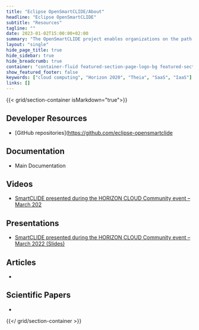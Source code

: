 ```yaml
---
title: "Eclipse OpenSmartCLIDE/About"
headline: "Eclipse OpenSmartCLIDE"
subtitle: "Resources"
tagline: ""
date: 2023-01-02T15:00:00+02:00
summary: "The OpenSmartCLIDE project enables organizations on the path to digitalization to accelerate the creation and adoption of Cloud solutions. The innovative smart cloud-native development environment will support creators of cloud services in the discovery, creation, composition, testing, and deployment of full-stack data-centered services and applications in the cloud."
layout: "single"
hide_page_title: true
hide_sidebar: true
hide_breadcrumb: true
container: "container-fluid featured-section-page-logo-bg featured-section-large-text"
show_featured_footer: false
keywords: ["cloud computing", "Horizon 2020", "Theia", "SaaS", "IaaS"]
links: []
---
```

{{< grid/section-container isMarkdown="true">}}
## Developer Resources ##

* [GitHub repositories](https://github.com/eclipse-opensmartclide

## Documentation ##

* Main Documentation

## Videos ##

* [SmartCLIDE presented during the HORIZON CLOUD Community event – March 202](https://youtu.be/VgmiIp7bGEk?t=104)

## Presentations ##

* [SmartCLIDE presented during the HORIZON CLOUD Community event – March 2022 (Slides)](https://www.slideshare.net/SmartCLIDEProject/smartclide-presented-during-the-horizon-cloud-community-event)

## Articles ##

*

## Scientific Papers ##

*

{{</ grid/section-container >}}
